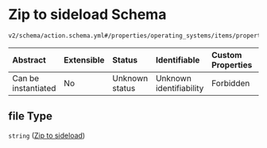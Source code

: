 # Zip to sideload Schema

```txt
v2/schema/action.schema.yml#/properties/operating_systems/items/properties/steps/items/properties/actions/items/oneOf/22/properties/adb:sideload/properties/file
```



| Abstract            | Extensible | Status         | Identifiable            | Custom Properties | Additional Properties | Access Restrictions | Defined In                                                          |
| :------------------ | :--------- | :------------- | :---------------------- | :---------------- | :-------------------- | :------------------ | :------------------------------------------------------------------ |
| Can be instantiated | No         | Unknown status | Unknown identifiability | Forbidden         | Allowed               | none                | [device.schema.json*](../device.schema.json "open original schema") |

## file Type

`string` ([Zip to sideload](device-properties-operating-systems-operating-system-properties-steps-step-properties-group-step-action-oneof-adbsideload-action-properties-adbsideload-action-properties-zip-to-sideload.md))
